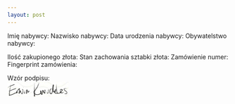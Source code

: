 ```yaml
---
layout: post
---
```


Imię nabywcy: 
Nazwisko nabywcy: 
Data urodzenia nabywcy: 
Obywatelstwo nabywcy: 

Ilość zakupionego złota: 
Stan zachowania sztabki złota: 
Zamówienie numer: 
Fingerprint zamówienia: 

Wzór podpisu:  
![Erwin Knuckles](/media/erwink.png)